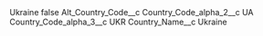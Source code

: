 <?xml version="1.0" encoding="UTF-8"?>
<CustomMetadata xmlns="http://soap.sforce.com/2006/04/metadata" xmlns:xsi="http://www.w3.org/2001/XMLSchema-instance" xmlns:xsd="http://www.w3.org/2001/XMLSchema">
    <label>Ukraine</label>
    <protected>false</protected>
    <values>
        <field>Alt_Country_Code__c</field>
        <value xsi:nil="true"/>
    </values>
    <values>
        <field>Country_Code_alpha_2__c</field>
        <value xsi:type="xsd:string">UA</value>
    </values>
    <values>
        <field>Country_Code_alpha_3__c</field>
        <value xsi:type="xsd:string">UKR</value>
    </values>
    <values>
        <field>Country_Name__c</field>
        <value xsi:type="xsd:string">Ukraine</value>
    </values>
</CustomMetadata>
